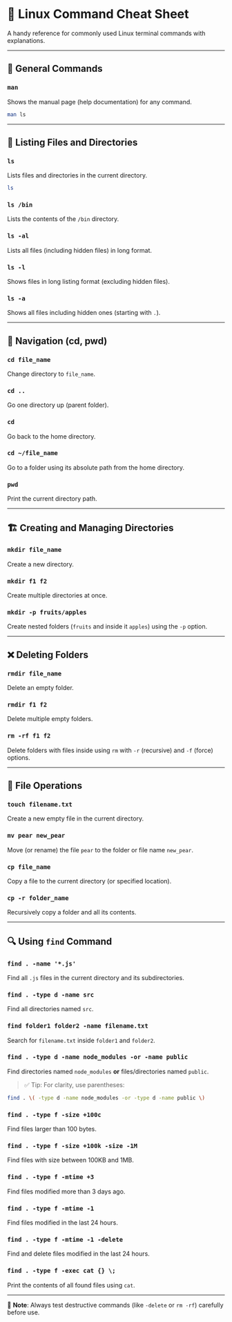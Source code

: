 # 📁 Linux Command Cheat Sheet

A handy reference for commonly used Linux terminal commands with explanations.

---

## 📖 General Commands

### `man`
Shows the manual page (help documentation) for any command.
```bash
man ls
```

---

## 📂 Listing Files and Directories

### `ls`
Lists files and directories in the current directory.
```bash
ls
```

### `ls /bin`
Lists the contents of the `/bin` directory.

### `ls -al`
Lists all files (including hidden files) in long format.

### `ls -l`
Shows files in long listing format (excluding hidden files).

### `ls -a`
Shows all files including hidden ones (starting with `.`).

---

## 📁 Navigation (cd, pwd)

### `cd file_name`
Change directory to `file_name`.

### `cd ..`
Go one directory up (parent folder).

### `cd`
Go back to the home directory.

### `cd ~/file_name`
Go to a folder using its absolute path from the home directory.

### `pwd`
Print the current directory path.

---

## 🏗️ Creating and Managing Directories

### `mkdir file_name`
Create a new directory.

### `mkdir f1 f2`
Create multiple directories at once.

### `mkdir -p fruits/apples`
Create nested folders (`fruits` and inside it `apples`) using the `-p` option.

---

## ❌ Deleting Folders

### `rmdir file_name`
Delete an empty folder.

### `rmdir f1 f2`
Delete multiple empty folders.

### `rm -rf f1 f2`
Delete folders with files inside using `rm` with `-r` (recursive) and `-f` (force) options.

---

## 📄 File Operations

### `touch filename.txt`
Create a new empty file in the current directory.

### `mv pear new_pear`
Move (or rename) the file `pear` to the folder or file name `new_pear`.

### `cp file_name`
Copy a file to the current directory (or specified location).

### `cp -r folder_name`
Recursively copy a folder and all its contents.

---

## 🔍 Using `find` Command

### `find . -name '*.js'`
Find all `.js` files in the current directory and its subdirectories.

### `find . -type d -name src`
Find all directories named `src`.

### `find folder1 folder2 -name filename.txt`
Search for `filename.txt` inside `folder1` and `folder2`.

### `find . -type d -name node_modules -or -name public`
Find directories named `node_modules` **or** files/directories named `public`.

> ✅ Tip: For clarity, use parentheses:
```bash
find . \( -type d -name node_modules -or -type d -name public \)
```

### `find . -type f -size +100c`
Find files larger than 100 bytes.

### `find . -type f -size +100k -size -1M`
Find files with size between 100KB and 1MB.

### `find . -type f -mtime +3`
Find files modified more than 3 days ago.

### `find . -type f -mtime -1`
Find files modified in the last 24 hours.

### `find . -type f -mtime -1 -delete`
Find and delete files modified in the last 24 hours.

### `find . -type f -exec cat {} \;`
Print the contents of all found files using `cat`.

---

📌 **Note**: Always test destructive commands (like `-delete` or `rm -rf`) carefully before use.
